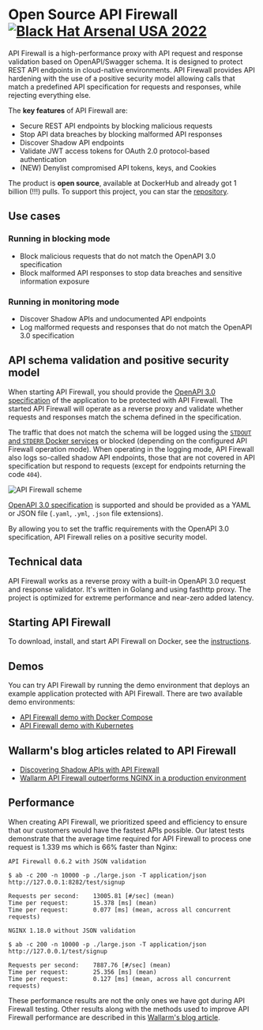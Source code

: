 # Open Source API Firewall [![Black Hat Arsenal USA 2022](https://github.com/wallarm/api-firewall/blob/main/images/BHA2022.svg?raw=true)](https://www.blackhat.com/us-22/arsenal/schedule/index.html#open-source-api-firewall-new-features--functionalities-28038)

API Firewall is a high-performance proxy with API request and response validation based on OpenAPI/Swagger schema. It is designed to protect REST API endpoints in cloud-native environments. API Firewall provides API hardening with the use of a positive security model allowing calls that match a predefined API specification for requests and responses, while rejecting everything else.

The **key features** of API Firewall are:

* Secure REST API endpoints by blocking malicious requests
* Stop API data breaches by blocking malformed API responses
* Discover Shadow API endpoints
* Validate JWT access tokens for OAuth 2.0 protocol-based authentication
* (NEW) Denylist compromised API tokens, keys, and Cookies

The product is **open source**, available at DockerHub and already got 1 billion (!!!) pulls. To support this project, you can star the [repository](https://hub.docker.com/r/wallarm/api-firewall).

## Use cases

### Running in blocking mode
* Block malicious requests that do not match the OpenAPI 3.0 specification
* Block malformed API responses to stop data breaches and sensitive information exposure

### Running in monitoring mode
* Discover Shadow APIs and undocumented API endpoints
* Log malformed requests and responses that do not match the OpenAPI 3.0 specification

## API schema validation and positive security model

When starting API Firewall, you should provide the [OpenAPI 3.0 specification](https://swagger.io/specification/) of the application to be protected with API Firewall. The started API Firewall will operate as a reverse proxy and validate whether requests and responses match the schema defined in the specification.

The traffic that does not match the schema will be logged using the [`STDOUT` and `STDERR` Docker services](https://docs.docker.com/config/containers/logging/) or blocked (depending on the configured API Firewall operation mode). When operating in the logging mode, API Firewall also logs so-called shadow API endpoints, those that are not covered in API specification but respond to requests (except for endpoints returning the code `404`).

![API Firewall scheme](https://github.com/wallarm/api-firewall/blob/main/images/Firewall%20opensource%20-%20vertical.gif?raw=true)

[OpenAPI 3.0 specification](https://swagger.io/specification/) is supported and should be provided as a YAML or JSON file (`.yaml`, `.yml`, `.json` file extensions).

By allowing you to set the traffic requirements with the OpenAPI 3.0 specification, API Firewall relies on a positive security model.

## Technical data

API Firewall works as a reverse proxy with a built-in OpenAPI 3.0 request and response validator. It's written in Golang and using fasthttp proxy. The project is optimized for extreme performance and near-zero added latency.

## Starting API Firewall

To download, install, and start API Firewall on Docker, see the [instructions](https://docs.wallarm.com/api-firewall/installation-guides/docker-container/).

## Demos

You can try API Firewall by running the demo environment that deploys an example application protected with API Firewall. There are two available demo environments:

* [API Firewall demo with Docker Compose](https://github.com/wallarm/api-firewall/tree/main/demo/docker-compose)
* [API Firewall demo with Kubernetes](https://github.com/wallarm/api-firewall/tree/main/demo/kubernetes)

## Wallarm's blog articles related to API Firewall

* [Discovering Shadow APIs with API Firewall](https://lab.wallarm.com/discovering-shadow-apis-with-a-api-firewall/)
* [Wallarm API Firewall outperforms NGINX in a production environment](https://lab.wallarm.com/wallarm-api-firewall-outperforms-nginx-in-a-production-environment/)

## Performance

When creating API Firewall, we prioritized speed and efficiency to ensure that our customers would have the fastest APIs possible. Our latest tests demonstrate that the average time required for API Firewall to process one request is 1.339 ms which is 66% faster than Nginx:

```
API Firewall 0.6.2 with JSON validation

$ ab -c 200 -n 10000 -p ./large.json -T application/json http://127.0.0.1:8282/test/signup

Requests per second:    13005.81 [#/sec] (mean)
Time per request:       15.378 [ms] (mean)
Time per request:       0.077 [ms] (mean, across all concurrent requests)

NGINX 1.18.0 without JSON validation

$ ab -c 200 -n 10000 -p ./large.json -T application/json http://127.0.0.1/test/signup

Requests per second:    7887.76 [#/sec] (mean)
Time per request:       25.356 [ms] (mean)
Time per request:       0.127 [ms] (mean, across all concurrent requests)
```

These performance results are not the only ones we have got during API Firewall testing. Other results along with the methods used to improve API Firewall performance are described in this [Wallarm's blog article](https://lab.wallarm.com/wallarm-api-firewall-outperforms-nginx-in-a-production-environment/).

